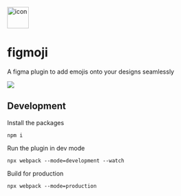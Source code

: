 <img src="https://github.com/nitinrgupta/figmoji/blob/master/assets/icon.png" alt="icon" height="50"></img>
# figmoji

A figma plugin to add emojis onto your designs seamlessly

![](https://github.com/nitinrgupta/figmoji/blob/master/assets/banner.png)



## Development

Install the packages 
```
npm i
```


Run the plugin in dev mode
```
npx webpack --mode=development --watch
```


Build for production
```
npx webpack --mode=production
```
